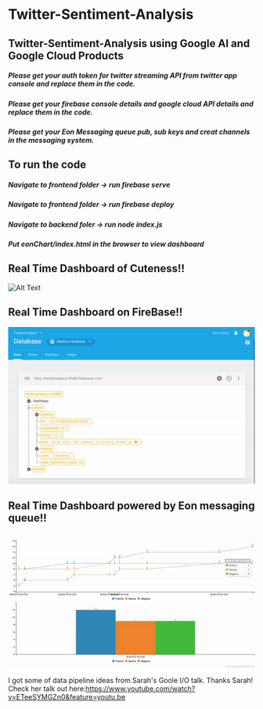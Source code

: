 # Twitter-Sentiment-Analysis
## Twitter-Sentiment-Analysis using Google AI and Google Cloud Products
##### Please get your auth token for twitter streaming API from twitter app console and replace them in the code.
##### Please get your firebase console details and google cloud API details and replace them in the code.
##### Please get your Eon Messaging queue pub, sub keys and creat channels in the messaging system.

## To run the code
##### Navigate to frontend folder -> run firebase serve
##### Navigate to frontend folder -> run firebase deploy
##### Navigate to backend foler -> run node index.js 
##### Put eonChart/index.html in the browser to view dashboard

## Real Time Dashboard of Cuteness!!
![Alt Text](https://media.giphy.com/media/vFKqnCdLPNOKc/giphy.gif)
## Real Time Dashboard on FireBase!!
![Alt Text](https://github.com/SheldonGeek/Twitter-Sentiment-Analysis/blob/master/firebase-dashboard.gif)
## Real Time Dashboard powered by Eon messaging queue!!
![Alt Text](https://github.com/SheldonGeek/Twitter-Sentiment-Analysis/blob/master/eon-dashboard.gif)

I got some of data pipeline ideas from Sarah's Goole I/O talk. Thanks Sarah! 
Check her talk out here:https://www.youtube.com/watch?v=ETeeSYMGZn0&feature=youtu.be
